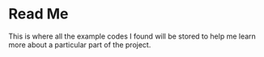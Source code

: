 <h1>Read Me</h1>

<p>This is where all the example codes I found will be stored to help me learn more about a particular part of the project.</p>
